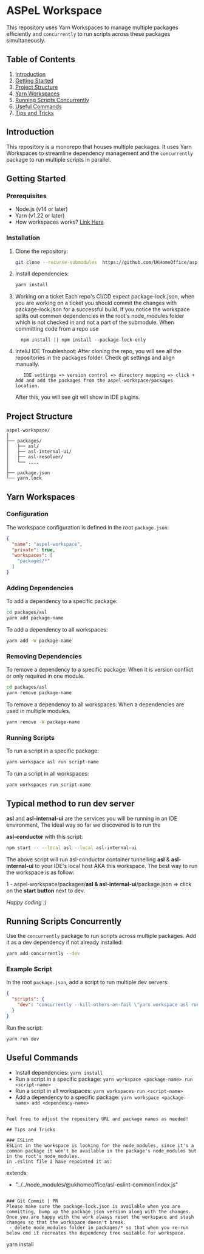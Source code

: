 # ASPeL Workspace

This repository uses Yarn Workspaces to manage multiple packages efficiently and `concurrently` to run scripts across these packages simultaneously.

## Table of Contents

1. [Introduction](#introduction)
2. [Getting Started](#getting-started)
3. [Project Structure](#project-structure)
4. [Yarn Workspaces](#yarn-workspaces)
5. [Running Scripts Concurrently](#running-scripts-concurrently)
6. [Useful Commands](#useful-commands)
7. [Tips and Tricks](#tips-and-tricks)

## Introduction

This repository is a monorepo that houses multiple packages. It uses Yarn Workspaces to streamline dependency management and the `concurrently` package to run multiple scripts in parallel.

## Getting Started

### Prerequisites

- Node.js (v14 or later)
- Yarn (v1.22 or later)
- How workspaces works? [Link Here](https://collaboration.homeoffice.gov.uk/display/ASPEL/Setup+local+Environment+ASPeL)
### Installation

1. Clone the repository:

   ```sh
   git clone --recurse-submodules  https://github.com/UKHomeOffice/aspel-workspace
   ```

2. Install dependencies:

   ```sh
   yarn install
   ```
   
3. Working on a ticket
   Each repo's CI/CD expect package-lock.json, when you are working on a ticket you should commit the changes with package-lock.json for a successful build. If you notice    the workspace splits out common dependencies in the root's node_modules folder which is not checked in and not a part of the submodule. When committing code from a repo use
   ```
     npm install || npm install --package-lock-only
   ```

4. InteliJ IDE
   Troubleshoot: After cloning the repo, you will see all the repositories in the packages folder. Check git settings and align manually.
    
   ```
      IDE settings => version control => directory mapping => click + Add and add the packages from the aspel-workspace/packages location. 
   ```
   After this, you will see git will show in IDE plugins.

## Project Structure

```
aspel-workspace/
│
├── packages/
│   ├── asl/
│   ├── asl-internal-ui/
│   ├── asl-resolver/
│   └── ....
│
├── package.json
└── yarn.lock
```

## Yarn Workspaces

### Configuration

The workspace configuration is defined in the root `package.json`:

```json
{
  "name": "aspel-workspace",
  "private": true,
  "workspaces": [
    "packages/*"
  ]
}
```

### Adding Dependencies

To add a dependency to a specific package:

```sh
cd packages/asl
yarn add package-name
```

To add a dependency to all workspaces:

```sh
yarn add -W package-name
```

### Removing Dependencies

To remove a dependency to a specific package: When it is version conflict or only required in one module.

```sh
cd packages/asl
yarn remove package-name
```

To remove a dependency to all workspaces: When a dependencies are used in multiple modules. 

```sh
yarn remove -W package-name
```

### Running Scripts

To run a script in a specific package:

```sh
yarn workspace asl run script-name
```

To run a script in all workspaces:

```sh
yarn workspaces run script-name
```

## Typical method to run dev server

**asl** and **asl-internal-ui** are the services you will be running in an IDE environment, The ideal way so far we discovered is to run the 

**asl-conductor** with this script:

```sh
npm start -- --local asl --local asl-internal-ui
```
The above script will run asl-conductor container tunnelling **asl** & **asl-internal-ui** to your IDE's local host AKA this workspace. The best way to run the workspace is as follow: 

1 - aspel-workspace/packages/**asl & asl-internal-ui**/package.json => click on the **start button** next to dev.

_Happy coding :)_

## Running Scripts Concurrently

Use the `concurrently` package to run scripts across multiple packages. Add it as a dev dependency if not already installed:

```sh
yarn add concurrently --dev
```

### Example Script

In the root `package.json`, add a script to run multiple dev servers:

```json
{
  "scripts": {
    "dev": "concurrently --kill-others-on-fail \"yarn workspace asl run dev\" \"yarn workspace asl-com run dev\" \"yarn workspace asl-serv run dev\""
  }
}
```

Run the script:

```sh
yarn run dev
```

## Useful Commands

- Install dependencies: `yarn install`
- Run a script in a specific package: `yarn workspace <package-name> run <script-name>`
- Run a script in all workspaces: `yarn workspaces run <script-name>`
- Add a dependency to a specific package: `yarn workspace <package-name> add <dependency-name>`
```

Feel free to adjust the repository URL and package names as needed!

## Tips and Tricks

### ESLint
ESLint in the workspace is looking for the node_modules, since it's a common package it won't be available in the package's node_modules but in the root's node_modules. 
in .eslint file I have repointed it as:
```
   extends:
  - "../../node_modules/@ukhomeoffice/asl-eslint-common/index.js"
```

### Git Commit | PR
Please make sure the package-lock.json is available when you are committing, bump up the package.json version along with the changes. Once you are happy with the work always reset the workspace and stash changes so that the workspace doesn't break. 
 - delete node_modules folder in packages/* so that when you re-run below cmd it recreates the dependency tree suitable for workspace. 

```
   yarn install
```




